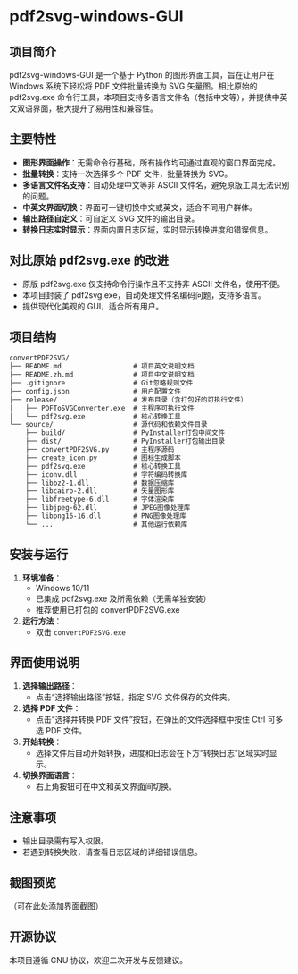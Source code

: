 # pdf2svg-windows-GUI

## 项目简介
pdf2svg-windows-GUI 是一个基于 Python 的图形界面工具，旨在让用户在 Windows 系统下轻松将 PDF 文件批量转换为 SVG 矢量图。相比原始的 pdf2svg.exe 命令行工具，本项目支持多语言文件名（包括中文等），并提供中英文双语界面，极大提升了易用性和兼容性。

## 主要特性
- **图形界面操作**：无需命令行基础，所有操作均可通过直观的窗口界面完成。
- **批量转换**：支持一次选择多个 PDF 文件，批量转换为 SVG。
- **多语言文件名支持**：自动处理中文等非 ASCII 文件名，避免原版工具无法识别的问题。
- **中英文界面切换**：界面可一键切换中文或英文，适合不同用户群体。
- **输出路径自定义**：可自定义 SVG 文件的输出目录。
- **转换日志实时显示**：界面内置日志区域，实时显示转换进度和错误信息。

## 对比原始 pdf2svg.exe 的改进
- 原版 pdf2svg.exe 仅支持命令行操作且不支持非 ASCII 文件名，使用不便。
- 本项目封装了 pdf2svg.exe，自动处理文件名编码问题，支持多语言。
- 提供现代化美观的 GUI，适合所有用户。

## 项目结构
```markdown
convertPDF2SVG/
├── README.md                  # 项目英文说明文档
├── README.zh.md               # 项目中文说明文档
├── .gitignore                 # Git忽略规则文件
├── config.json                # 用户配置文件
├── release/                   # 发布目录（含打包好的可执行文件）
│   ├── PDFToSVGConverter.exe  # 主程序可执行文件
│   └── pdf2svg.exe            # 核心转换工具
└── source/                    # 源代码和依赖文件目录
    ├── build/                 # PyInstaller打包中间文件
    ├── dist/                  # PyInstaller打包输出目录
    ├── convertPDF2SVG.py      # 主程序源码
    ├── create_icon.py         # 图标生成脚本
    ├── pdf2svg.exe            # 核心转换工具
    ├── iconv.dll              # 字符编码转换库
    ├── libbz2-1.dll           # 数据压缩库
    ├── libcairo-2.dll         # 矢量图形库
    ├── libfreetype-6.dll      # 字体渲染库
    ├── libjpeg-62.dll         # JPEG图像处理库
    ├── libpng16-16.dll        # PNG图像处理库
    └── ...                    # 其他运行依赖库
```

## 安装与运行
1. **环境准备**：
   - Windows 10/11
   - 已集成 pdf2svg.exe 及所需依赖（无需单独安装）
   - 推荐使用已打包的 convertPDF2SVG.exe
2. **运行方法**：
   - 双击 `convertPDF2SVG.exe` 

## 界面使用说明
1. **选择输出路径**：
   - 点击“选择输出路径”按钮，指定 SVG 文件保存的文件夹。
2. **选择 PDF 文件**：
   - 点击“选择并转换 PDF 文件”按钮，在弹出的文件选择框中按住 Ctrl 可多选 PDF 文件。
3. **开始转换**：
   - 选择文件后自动开始转换，进度和日志会在下方“转换日志”区域实时显示。
4. **切换界面语言**：
   - 右上角按钮可在中文和英文界面间切换。

## 注意事项
- 输出目录需有写入权限。
- 若遇到转换失败，请查看日志区域的详细错误信息。

## 截图预览
（可在此处添加界面截图）

## 开源协议
本项目遵循 GNU 协议，欢迎二次开发与反馈建议。